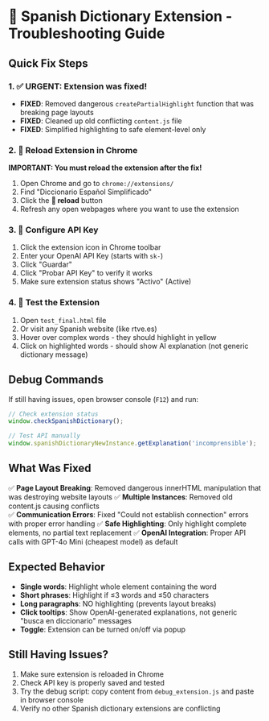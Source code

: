 # 🔧 Spanish Dictionary Extension - Troubleshooting Guide

## Quick Fix Steps

### 1. ✅ URGENT: Extension was fixed!
- **FIXED**: Removed dangerous `createPartialHighlight` function that was breaking page layouts
- **FIXED**: Cleaned up old conflicting `content.js` file
- **FIXED**: Simplified highlighting to safe element-level only

### 2. 🔄 Reload Extension in Chrome
**IMPORTANT: You must reload the extension after the fix!**

1. Open Chrome and go to `chrome://extensions/`
2. Find "Diccionario Español Simplificado" 
3. Click the **🔄 reload** button
4. Refresh any open webpages where you want to use the extension

### 3. 🔑 Configure API Key
1. Click the extension icon in Chrome toolbar
2. Enter your OpenAI API Key (starts with `sk-`)
3. Click "Guardar" 
4. Click "Probar API Key" to verify it works
5. Make sure extension status shows "Activo" (Active)

### 4. 🧪 Test the Extension
1. Open `test_final.html` file
2. Or visit any Spanish website (like rtve.es)
3. Hover over complex words - they should highlight in yellow
4. Click on highlighted words - should show AI explanation (not generic dictionary message)

## Debug Commands

If still having issues, open browser console (`F12`) and run:

```javascript
// Check extension status
window.checkSpanishDictionary();

// Test API manually
window.spanishDictionaryNewInstance.getExplanation('incomprensible');
```

## What Was Fixed

✅ **Page Layout Breaking**: Removed dangerous innerHTML manipulation that was destroying website layouts
✅ **Multiple Instances**: Removed old content.js causing conflicts  
✅ **Communication Errors**: Fixed "Could not establish connection" errors with proper error handling
✅ **Safe Highlighting**: Only highlight complete elements, no partial text replacement
✅ **OpenAI Integration**: Proper API calls with GPT-4o Mini (cheapest model) as default

## Expected Behavior

- **Single words**: Highlight whole element containing the word
- **Short phrases**: Highlight if ≤3 words and ≤50 characters
- **Long paragraphs**: NO highlighting (prevents layout breaks)
- **Click tooltips**: Show OpenAI-generated explanations, not generic "busca en diccionario" messages
- **Toggle**: Extension can be turned on/off via popup

## Still Having Issues?

1. Make sure extension is reloaded in Chrome
2. Check API key is properly saved and tested
3. Try the debug script: copy content from `debug_extension.js` and paste in browser console
4. Verify no other Spanish dictionary extensions are conflicting